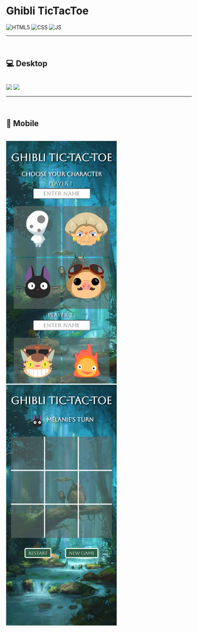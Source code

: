 # Ghibli TicTacToe


![HTML5](https://img.shields.io/badge/HTML5-E34F26?style=for-the-badge&logo=html5&logoColor=white) ![CSS](https://img.shields.io/badge/CSS3-1572B6?style=for-the-badge&logo=css3&logoColor=white) ![JS](https://img.shields.io/badge/javascript-F0DB4F.svg?style=for-the-badge&logo=javascript&logoColor=white)

---

<br>

## 💻 Desktop

<br>

<img src="./images/Capture A.png">
<img src="./images/Capture B.png">

<br>

---

<br>

## 📱 Mobile

<br>

<div>
<img width="300px" src="./images/Capture A - Mobile.png">
<img width="300px" src="./images/Capture B - Mobile.png">
</div>
